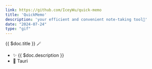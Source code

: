 ```yaml
---
link: https://github.com/IceyWu/quick-memo
title: 'QuickMemo'
description: 'your efficient and convenient note-taking tool🎉'
date: "2024-07-24"
type: "gif"
---
```


{{ $doc.title }} 🪄

- ✨ {{ $doc.description }}
- 🦄 Tauri<span i-logos-tauri></span>